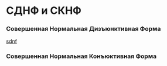 # СДНФ и СКНФ

### Совершенная Нормальная Дизъюнктивная Форма

[sdnf](../img/sndf.png)

### Совершенная Нормальная Конъюктивная Форма
